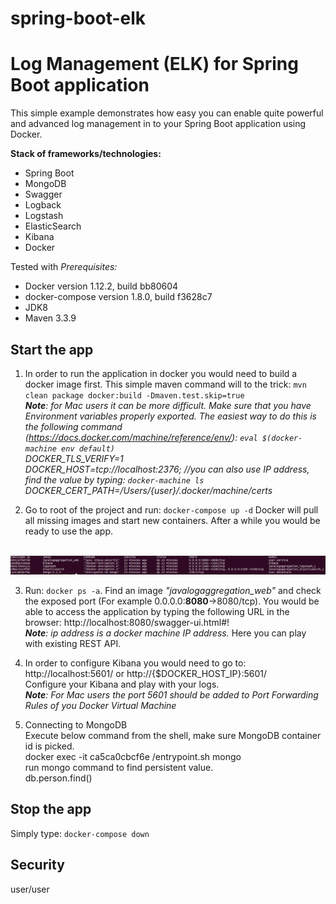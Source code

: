 # spring-boot-elk
Log Management (ELK) for Spring Boot application
========================

This simple example demonstrates how easy you can enable quite powerful and advanced log management in to your Spring Boot application using Docker.

**Stack of frameworks/technologies:**
* Spring Boot
* MongoDB
* Swagger
* Logback
* Logstash
* ElasticSearch
* Kibana
* Docker

Tested with 
_Prerequisites:_
* Docker version 1.12.2, build bb80604
* docker-compose version 1.8.0, build f3628c7
* JDK8
* Maven 3.3.9

## Start the app

1. In order to run the application in docker you would need to build a docker image first.
This simple maven command will to the trick:
`mvn clean package docker:build -Dmaven.test.skip=true`
<br />_**Note**: for Mac users it can be more difficult.
Make sure that you have Environment variables properly exported.
The easiest way to do this is the following command (https://docs.docker.com/machine/reference/env/): 
`eval $(docker-machine env default)` <br />
DOCKER_TLS_VERIFY=1 <br />
DOCKER_HOST=tcp://localhost:2376; //you can also use IP address, find the value by typing: `docker-machine ls` <br />
DOCKER_CERT_PATH=/Users/{user}/.docker/machine/certs_ <br />

2. Go to root of the project and run: `docker-compose up -d`
Docker will pull all missing images and start new containers.
After a while you would be ready to use the app.

<br>
  <img src="https://github.com/harishkadamudi/spring-elk/blob/master/java-log-aggregation/containers.png">
</br>

3. Run: `docker ps -a`. Find an image *"javalogaggregation_web"* and check the exposed port (For example 0.0.0.0:**8080**->8080/tcp).
You would be able to access the application by typing the following URL in the browser:
http://localhost:8080/swagger-ui.html#!
<br />_**Note**: ip address is a docker machine IP address._
Here you can play with existing REST API.

4. In order to configure Kibana you would need to go to: 
<br />http://localhost:5601/ or http://{$DOCKER_HOST_IP}:5601/
<br />Configure your Kibana and play with your logs.
<br />_**Note**: For Mac users the port 5601 should be added to Port Forwarding Rules of you Docker Virtual Machine_

5. Connecting to MongoDB
<br />  Execute below command from the shell, make sure MongoDB container id is picked.
<br />  docker exec -it ca5ca0cbcf6e /entrypoint.sh mongo
<br /> run mongo command to find persistent value.
<br />  db.person.find()

## Stop the app
Simply type: `docker-compose down`

## Security
user/user
